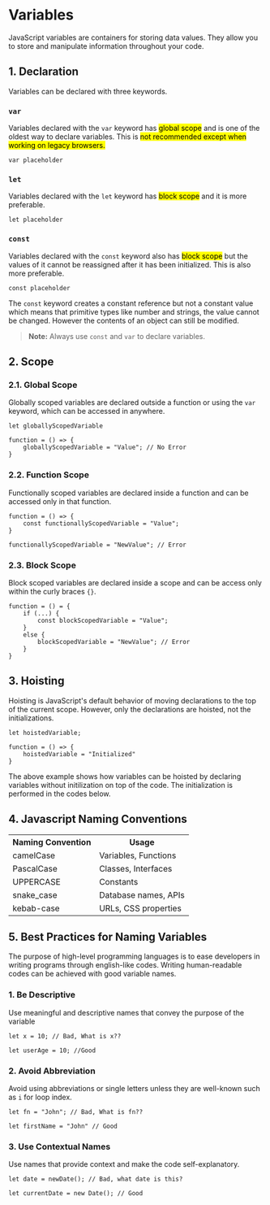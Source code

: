 # Variables
JavaScript variables are containers for storing data values. They allow you to store and manipulate information throughout your code.

## 1. Declaration
Variables can be declared with three keywords.

### `var`
Variables declared with the `var` keyword has <mark>global scope</mark> and is one of the oldest way to declare variables. This is <mark>not recommended except when working on legacy browsers.</mark>
```
var placeholder
```

### `let`
Variables declared with the `let` keyword has <mark>block scope</mark> and it is more preferable.
```
let placeholder
```

### `const`
Variables declared with the `const` keyword also has <mark>block scope</mark> but the values of it cannot be reassigned after it has been initialized. This is also more preferable.
```
const placeholder
```
The `const` keyword creates a constant reference but not a constant value which means that primitive types like number and strings, the value cannot be changed. However the contents of an object can still be modified.

> **Note:** Always use `const` and `var` to declare variables.


## 2. Scope
### 2.1. Global Scope
Globally scoped variables are declared outside a function or using the `var` keyword, which can be accessed in anywhere.
```
let globallyScopedVariable

function = () => {
    globallyScopedVariable = "Value"; // No Error
}
```

### 2.2. Function Scope
Functionally scoped variables are declared inside a function and can be accessed only in that function.
```
function = () => {
    const functionallyScopedVariable = "Value";
}

functionallyScopedVariable = "NewValue"; // Error
```
### 2.3. Block Scope
Block scoped variables are declared inside a scope and can be access only within the curly braces `{}`.
```
function = () = {
    if (...) {
        const blockScopedVariable = "Value";
    }
    else {
        blockScopedVariable = "NewValue"; // Error
    }
}
```

## 3. Hoisting
Hoisting is JavaScript's default behavior of moving declarations to the top of the current scope. However, only the declarations are hoisted, not the initializations.
```
let hoistedVariable;

function = () => {
    hoistedVariable = "Initialized"
}
```
The above example shows how variables can be hoisted by declaring variables without initilization on top of the code. The initialization is performed in the codes below.

## 4. Javascript Naming Conventions
<table>
<tr>
    <th>Naming Convention</th>
    <th>Usage</th>
</tr>
<tr>
    <td>camelCase</td>
    <td>Variables, Functions</td>
</tr>
<tr>
    <td>PascalCase</td>
    <td>Classes, Interfaces</td>
</tr>
<tr>
    <td>UPPERCASE</td>
    <td>Constants</td>
</tr>
<tr>
    <td>snake_case</td>
    <td>Database names, APIs</td>
</tr>
<tr>
    <td>kebab-case</td>
    <td>URLs, CSS properties</td>
</tr>
</table>

## 5. Best Practices for Naming Variables
The purpose of high-level programming languages is to ease developers in writing programs through english-like codes. Writing human-readable codes can be achieved with good variable names.
### 1. Be Descriptive
Use meaningful and descriptive names that convey the purpose of the variable
```
let x = 10; // Bad, What is x??

let userAge = 10; //Good
```

### 2. Avoid Abbreviation
Avoid using abbreviations or single letters unless they are well-known such as `i` for loop index.
```
let fn = "John"; // Bad, What is fn??

let firstName = "John" // Good
```

### 3. Use Contextual Names
Use names that provide context and make the code self-explanatory.
```
let date = newDate(); // Bad, what date is this?

let currentDate = new Date(); // Good
```
